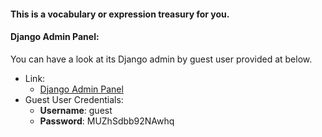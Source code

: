 #### This is a vocabulary or expression treasury for you.


#### Django Admin Panel:
You can have a look at its Django admin by guest user provided at below.

- Link:
    * [Django Admin Panel](https://treasury.m-gh.com/secret-admin/)
- Guest User Credentials:
    * **Username**: guest
    * **Password**: MUZhSdbb92NAwhq
